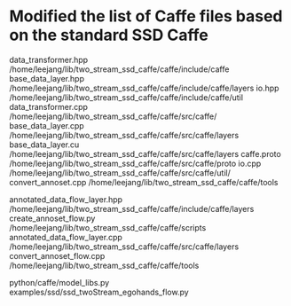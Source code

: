 Modified the list of Caffe files based on the standard SSD Caffe
====================
data_transformer.hpp /home/leejang/lib/two_stream_ssd_caffe/caffe/include/caffe
base_data_layer.hpp /home/leejang/lib/two_stream_ssd_caffe/caffe/include/caffe/layers
io.hpp /home/leejang/lib/two_stream_ssd_caffe/caffe/include/caffe/util
data_transformer.cpp /home/leejang/lib/two_stream_ssd_caffe/caffe/src/caffe/
base_data_layer.cpp /home/leejang/lib/two_stream_ssd_caffe/caffe/src/caffe/layers
base_data_layer.cu /home/leejang/lib/two_stream_ssd_caffe/caffe/src/caffe/layers
caffe.proto /home/leejang/lib/two_stream_ssd_caffe/caffe/src/caffe/proto
io.cpp /home/leejang/lib/two_stream_ssd_caffe/caffe/src/caffe/util/
convert_annoset.cpp /home/leejang/lib/two_stream_ssd_caffe/caffe/tools

annotated_data_flow_layer.hpp /home/leejang/lib/two_stream_ssd_caffe/caffe/include/caffe/layers
create_annoset_flow.py /home/leejang/lib/two_stream_ssd_caffe/caffe/scripts
annotated_data_flow_layer.cpp /home/leejang/lib/two_stream_ssd_caffe/caffe/src/caffe/layers
convert_annoset_flow.cpp /home/leejang/lib/two_stream_ssd_caffe/caffe/tools

python/caffe/model_libs.py
examples/ssd/ssd_twoStream_egohands_flow.py

